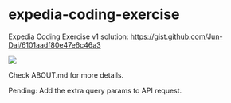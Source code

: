 # expedia-coding-exercise
Expedia Coding Exercise v1 solution: https://gist.github.com/Jun-Dai/6101aadf80e47e6c46a3

[<img src="https://img.shields.io/travis/mohammadqandeel/expedia-coding-exercise.svg"/>](https://travis-ci.org/mohammadqandeel/expedia-coding-exercise)

Check ABOUT.md for more details.

Pending: Add the extra query params to API request.
